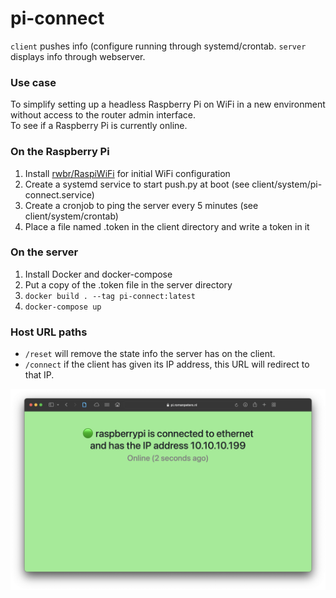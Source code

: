 # pi-connect

`client` pushes info (configure running through systemd/crontab.
`server` displays info through webserver.

### Use case
To simplify setting up a headless Raspberry Pi on WiFi in a new environment without access to the router admin interface.  
To see if a Raspberry Pi is currently online.

### On the Raspberry Pi
1. Install [rwbr/RaspiWiFi](https://github.com/rwbr/RaspiWiFi) for initial WiFi configuration
1. Create a systemd service to start push.py at boot (see client/system/pi-connect.service)
1. Create a cronjob to ping the server every 5 minutes (see client/system/crontab)
1. Place a file named .token in the client directory and write a token in it

### On the server
1. Install Docker and docker-compose
1. Put a copy of the .token file in the server directory
2. `docker build . --tag pi-connect:latest`
3. `docker-compose up`

### Host URL paths
- `/reset` will remove the state info the server has on the client.
- `/connect` if the client has given its IP address, this URL will redirect to that IP.

![server page](/screenshot.png)
